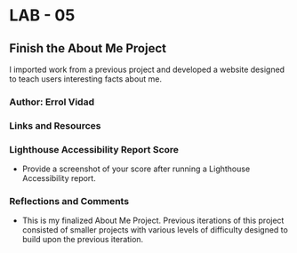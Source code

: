 # LAB - 05

## Finish the About Me Project

I imported work from a previous project and developed a website designed to teach users interesting facts about me.

### Author: Errol Vidad

### Links and Resources

### Lighthouse Accessibility Report Score

* Provide a screenshot of your score after running a Lighthouse Accessibility report.

### Reflections and Comments

* This is my finalized About Me Project. Previous iterations of this project consisted of smaller projects with various levels of difficulty designed to build upon the previous iteration.

